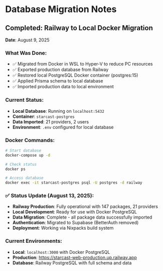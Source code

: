 # Database Migration Notes

## Completed: Railway to Local Docker Migration

**Date**: August 9, 2025

### What Was Done:
- ✅ Migrated from Docker in WSL to Hyper-V to reduce PC resources
- ✅ Exported production database from Railway
- ✅ Restored local PostgreSQL Docker container (postgres:15)
- ✅ Applied Prisma schema to local database
- ✅ Imported production data to local environment

### Current Status:
- **Local Database**: Running on `localhost:5432`
- **Container**: `starcast-postgres`
- **Data Imported**: 21 providers, 2 users
- **Environment**: `.env` configured for local database

### Docker Commands:
```bash
# Start database
docker-compose up -d

# Check status
docker ps

# Access database
docker exec -it starcast-postgres psql -U postgres -d railway
```

### ✅ **Status Update (August 13, 2025):**
- **Railway Production**: Fully operational with 147 packages, 21 providers
- **Local Development**: Ready for use with Docker PostgreSQL
- **Data Migration**: Complete - all package data successfully imported
- **Authentication**: Migrated to Supabase (BetterAuth removed)
- **Deployment**: Working via Nixpacks build system

### **Current Environments:**
- **Local**: `localhost:3000` with Docker PostgreSQL
- **Production**: https://starcast-web-production.up.railway.app
- **Database**: Railway PostgreSQL with full schema and data